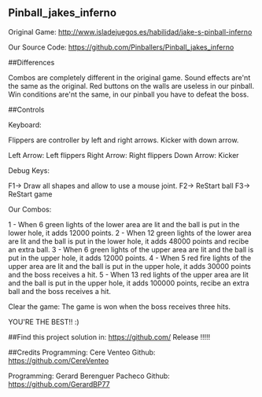 ## Pinball_jakes_inferno

Original Game: http://www.isladejuegos.es/habilidad/jake-s-pinball-inferno

Our Source Code: https://github.com/Pinballers/Pinball_jakes_inferno

##Differences

Combos are completely different in the original game.
Sound effects are'nt the same as the original.
Red buttons on the walls are useless in our pinball.
Win conditions are'nt the same, in our pinball you have to defeat the boss.


##Controls

Keyboard:

Flippers are controller by left and right arrows. Kicker with down arrow.

Left Arrow: Left flippers
Right Arrow: Right flippers
Down Arrow: Kicker

Debug Keys:

F1-> Draw all shapes and allow to use a mouse joint.
F2-> ReStart ball
F3-> ReStart game

Our Combos:

1 - When 6 green lights of the lower area are lit and the ball is put in the lower hole, it adds 12000 points.
2 - When 12 green lights of the lower area are lit and the ball is put in the lower hole, it adds 48000 points and recibe an extra ball.
3 - When 6 green lights of the upper area are lit and the ball is put in the upper hole, it adds 12000 points.
4 - When 5 red fire lights of the upper area are lit and the ball is put in the upper hole, it adds 30000 points and the boss receives a hit.
5 - When 13 red lights of the upper area are lit and the ball is put in the upper hole, it adds 100000 points, recibe an extra ball and the boss receives a hit.

Clear the game:
The game is won when the boss receives three hits. 

YOU'RE THE BEST!! :)


##Find this project solution in:
https://github.com/   Release !!!!!

##Credits
Programming: Cere Venteo 
Github: https://github.com/CereVenteo

Programming: Gerard Berenguer Pacheco
Github: https://github.com/GerardBP77
